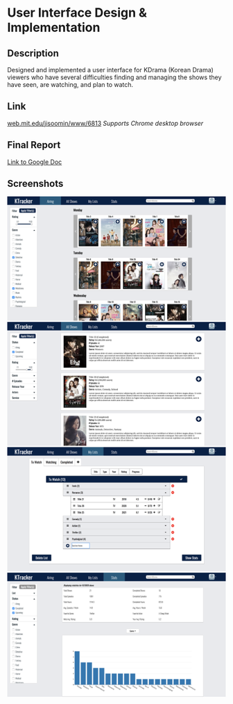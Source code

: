 # User Interface Design & Implementation

## Description
Designed and implemented a user interface for KDrama (Korean Drama) viewers who have several difficulties finding and managing the shows they have seen, are watching, and plan to watch.

## Link
[web.mit.edu/jisoomin/www/6813](https://web.mit.edu/jisoomin/www/6813)
*Supports Chrome desktop browser*

## Final Report
[Link to Google Doc](https://docs.google.com/document/d/12vn-tF6EU1qznetFzvD9nW-E6NElGVAfDQ_KbEt26GY/edit?usp=sharing)

## Screenshots
![airing screenshot](screenshots/airing.png "Airing Page")
![all-shows screenshot](screenshots/all-shows.png "All Shows Page")
![my-lists screenshot](screenshots/my-lists.png "My Lists Page")
![stats screenshot](screenshots/stats.png "Stats Page")
